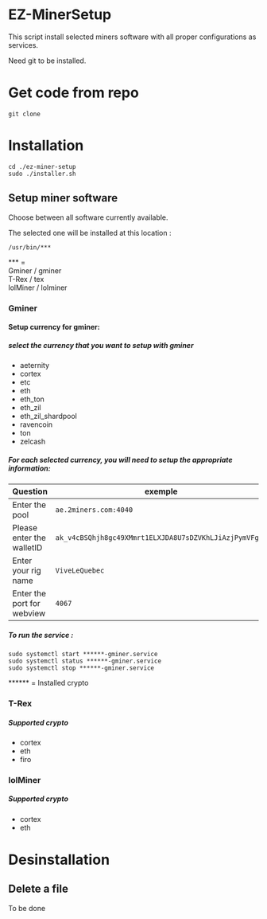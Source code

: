 # EZ-MinerSetup

This script install selected miners software with all proper configurations as services.


Need git to be installed.

# Get code from repo
    git clone 

# Installation

    cd ./ez-miner-setup
    sudo ./installer.sh

## Setup miner software

Choose between all software currently available. 

The selected one will be installed at this location :

    /usr/bin/***  
  *** =<br>
   Gminer / gminer<br>T-Rex  /  tex<br>lolMiner / lolminer<br>
   
### Gminer
#### Setup currency for gminer:
##### select the currency that you want to setup with gminer
 - aeternity 
 - cortex
 - etc 
 - eth
 - eth_ton
 - eth_zil
 - eth_zil_shardpool
 - ravencoin
 - ton
 - zelcash

##### For each selected currency, you will need to setup the appropriate information:
	
| Question | exemple|
|--|--|
| Enter the pool | `ae.2miners.com:4040` |
| Please enter the walletID |  `ak_v4cBSQhjh8gc49XMmrt1ELXJDA8U7sDZVKhLJiAzjPymVFgFQ` |
| Enter your rig name| `ViveLeQuebec` |
| Enter the port for webview| `4067` |
##### To run the service : 

`sudo systemctl start ******-gminer.service`<br>`sudo systemctl status ******-gminer.service`<br>`sudo systemctl stop ******-gminer.service`

****** = Installed crypto

### T-Rex
##### Supported crypto

 - cortex 
 - eth 
 - firo

### lolMiner
##### Supported crypto

 - cortex 
 - eth

# Desinstallation

## Delete a file

To be done
